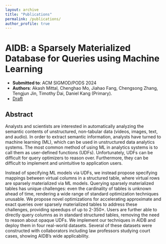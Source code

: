 ```yaml
---
layout: archive
title: "Publications"
permalink: /publications/
author_profile: true
---
```


# AIDB: a Sparsely Materialized Database for Queries using Machine Learning

- **Submitted to**: ACM SIGMOD/PODS 2024
- **Authors**: Akash Mittal, Chenghao Mo, Jiahao Fang, Chengsong Zhang, Tengjun Jin, Timothy Dai, Daniel Kang (Primary).
- [Draft]("http://academicpages.github.io/files/paper_aidb.pdf")

## Abstract
Analysts and scientists are interested in automatically analyzing the semantic contents of unstructured, non-tabular data (videos, images, text, and audio). In order to extract semantic information, analysts have turned to machine learning (ML), which can be used in unstructured data analytics systems. The most common method of using ML in analytics systems is to call them as user-defined functions (UDFs). Unfortunately, UDFs can be difficult for query optimizers to reason over. Furthermore, they can be difficult to implement and unintuitive to application users.

Instead of specifying ML models via UDFs, we instead propose specifying mappings between virtual columns in a structured table, where virtual rows are sparsely materialized via ML models. Querying sparsely materialized tables has unique challenges: even the cardinality of tables is unknown ahead of time, rendering a wide range of standard optimization techniques unusable. We propose novel optimizations for accelerating approximate and exact queries over sparsely materialized tables to address these challenges, providing speedups of up to 2-350×. Users are further able to directly query columns as in standard structured tables, removing the need to reason about opaque UDFs. We implement our techniques in AIDB and deploy them in four real-world datasets. Several of these datasets were constructed with collaborators including law professors studying court cases, showing AIDB’s wide applicability.
